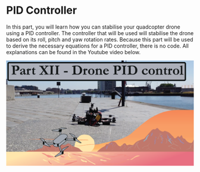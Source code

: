 # PID Controller

In this part, you will learn how you can stabilise your quadcopter drone using a PID controller. The controller that will be used will stabilise the drone based on its roll, pitch and yaw rotation rates. Because this part will be used to derive the necessary equations for a PID controller, there is no code. All explanations can be found in the Youtube video below.

[![alt text](https://github.com/CarbonAeronautics/PIDController/blob/a15de8808762f4c841c6b7dba146ef0380da7315/THUMBNAIL_YOUTUBE.png?raw=true)](https://www.youtube.com/watch?v=jO2igKp9qUk&t)
